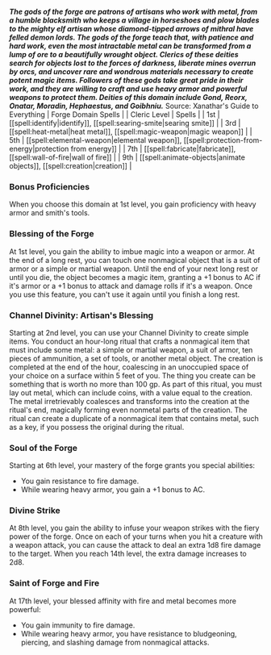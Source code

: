 ***The gods of the forge are patrons of artisans who work with metal, from a humble blacksmith who keeps a village in horseshoes and plow blades to the mighty elf artisan whose diamond-tipped arrows of mithral have felled demon lords. The gods of the forge teach that, with patience and hard work, even the most intractable metal can be transformed from a lump of ore to a beautifully wrought object. Clerics of these deities search for objects lost to the forces of darkness, liberate mines overrun by orcs, and uncover rare and wondrous materials necessary to create potent magic items. Followers of these gods take great pride in their work, and they are willing to craft and use heavy armor and powerful weapons to protect them. Deities of this domain include Gond, Reorx, Onatar, Moradin, Hephaestus, and Goibhniu.***
Source: Xanathar's Guide to Everything
| Forge Domain Spells |
| Cleric Level | Spells |
| 1st | [[spell:identify|identify]], [[spell:searing-smite|searing smite]] |
| 3rd | [[spell:heat-metal|heat metal]], [[spell:magic-weapon|magic weapon]] |
| 5th | [[spell:elemental-weapon|elemental weapon]], [[spell:protection-from-energy|protection from energy]] |
| 7th | [[spell:fabricate|fabricate]], [[spell:wall-of-fire|wall of fire]] |
| 9th | [[spell:animate-objects|animate objects]], [[spell:creation|creation]] |
### Bonus Proficiencies
When you choose this domain at 1st level, you gain proficiency with heavy armor and smith's tools.
### Blessing of the Forge
At 1st level, you gain the ability to imbue magic into a weapon or armor. At the end of a long rest, you can touch one nonmagical object that is a suit of armor or a simple or martial weapon. Until the end of your next long rest or until you die, the object becomes a magic item, granting a +1 bonus to AC if it's armor or a +1 bonus to attack and damage rolls if it's a weapon.
Once you use this feature, you can't use it again until you finish a long rest.
### Channel Divinity: Artisan's Blessing
Starting at 2nd level, you can use your Channel Divinity to create simple items.
You conduct an hour-long ritual that crafts a nonmagical item that must include some metal: a simple or martial weapon, a suit of armor, ten pieces of ammunition, a set of tools, or another metal object. The creation is completed at the end of the hour, coalescing in an unoccupied space of your choice on a surface within 5 feet of you.
The thing you create can be something that is worth no more than 100 gp. As part of this ritual, you must lay out metal, which can include coins, with a value equal to the creation. The metal irretrievably coalesces and transforms into the creation at the ritual's end, magically forming even nonmetal parts of the creation.
The ritual can create a duplicate of a nonmagical item that contains metal, such as a key, if you possess the original during the ritual.
### Soul of the Forge
Starting at 6th level, your mastery of the forge grants you special abilities:
* You gain resistance to fire damage.
* While wearing heavy armor, you gain a +1 bonus to AC.
### Divine Strike
At 8th level, you gain the ability to infuse your weapon strikes with the fiery power of the forge. Once on each of your turns when you hit a creature with a weapon attack, you can cause the attack to deal an extra 1d8 fire damage to the target. When you reach 14th level, the extra damage increases to 2d8.
### Saint of Forge and Fire
At 17th level, your blessed affinity with fire and metal becomes more powerful:
* You gain immunity to fire damage.
* While wearing heavy armor, you have resistance to bludgeoning, piercing, and slashing damage from nonmagical attacks.